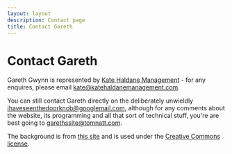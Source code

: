 ```yaml
---
layout: layout
description: Contact page
title: Contact Gareth
---
```


# Contact Gareth

Gareth Gwynn is represented by [Kate Haldane Management](https://www.katehaldanemanagement.com/) - for any enquires, please email [kate@katehaldanemanagement.com](mailto:kate@katehaldanemanagement.com).

You can still contact Gareth directly on the deliberately unwieldly [ihaveseenthedoorknob@googlemail.com](mailto:ihaveseenthedoorknob@googlemail.com), although for any comments about the website, its programming and all that sort of technical stuff, you're are best going to [garethssite@tomnatt.com](mailto:garethssite@tomnatt.com).

The background is from [this site](http://www.pawfal.org/) and is used under the [Creative Commons license](http://creativecommons.org/licenses/by-sa/2.0/uk/).
